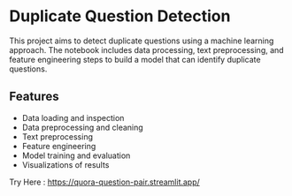 # Duplicate Question Detection
This project aims to detect duplicate questions using a machine learning approach. The notebook includes data processing, text preprocessing, and feature engineering steps to build a model that can identify duplicate questions.


## Features

- Data loading and inspection
- Data preprocessing and cleaning
- Text preprocessing
- Feature engineering
- Model training and evaluation
- Visualizations of results



Try Here :
https://quora-question-pair.streamlit.app/
